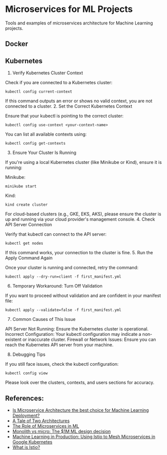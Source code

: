 # Microservices for ML Projects
Tools and examples of microservices architecture for Machine Learning projects.
## Docker


## Kubernetes

1. Verify Kubernetes Cluster Context

Check if you are connected to a Kubernetes cluster:

```
kubectl config current-context
```

If this command outputs an error or shows no valid context, you are not connected to a cluster.
2. Set the Correct Kubernetes Context

Ensure that your kubectl is pointing to the correct cluster:

```
kubectl config use-context <your-context-name>
```

You can list all available contexts using:

```
kubectl config get-contexts
```

3. Ensure Your Cluster Is Running

If you're using a local Kubernetes cluster (like Minikube or Kind), ensure it is running:

Minikube:

```
minikube start
```

Kind:
```
kind create cluster
```
For cloud-based clusters (e.g., GKE, EKS, AKS), please ensure the cluster is up and running via your cloud provider's management console.
4. Check API Server Connection

Verify that kubectl can connect to the API server:
```
kubectl get nodes
```
If this command works, your connection to the cluster is fine.
5. Run the Apply Command Again

Once your cluster is running and connected, retry the command:
```
kubectl apply --dry-run=client -f first_manifest.yml
```
6. Temporary Workaround: Turn Off Validation

If you want to proceed without validation and are confident in your manifest file:
```
kubectl apply --validate=false -f first_manifest.yml
```
7. Common Causes of This Issue

API Server Not Running: Ensure the Kubernetes cluster is operational.
Incorrect Configuration: Your kubectl configuration may indicate a non-existent or inaccurate cluster.
Firewall or Network Issues: Ensure you can reach the Kubernetes API server from your machine.

8. Debugging Tips

If you still face issues, check the kubectl configuration:
```
kubectl config view
```
Please look over the clusters, contexts, and users sections for accuracy.


## References:
- [Is Microservice Architecture the best choice for Machine Learning Deployment?](https://towardsdatascience.com/is-microservice-architecture-the-best-choice-for-machine-learning-deployment-39ae325a2baf)
- [A Tale of Two Architectures](https://towardsdatascience.com/a-tale-of-two-architectures-48758462f5fd)
- [The Role of Microservices in ML](https://medium.com/mlops-community/the-role-of-microservices-in-ml-11f5bdd2a0b8)
- [Monolith vs micro: The $1M ML design decision](https://medium.com/@ayush.ranjan0503/microservices-vs-monolithic-architecture-572e73050e58)
- [Machine Learning in Production: Using Istio to Mesh Microservices in Google Kubernetes]( https://medium.com/retina-ai-health-inc/machine-learning-in-production-using-istio-to-mesh-microservices-in-google-kubernetes-engine-9b15fb643bab)
- [What is Istio?](https://cloud.google.com/learn/what-is-istio?hl=en#what-is-istio)
